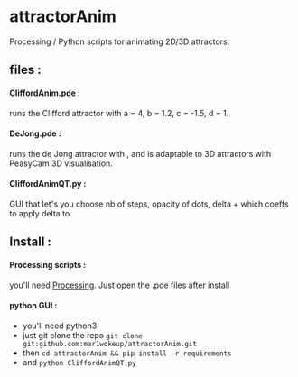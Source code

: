 # attractorAnim
Processing / Python scripts for animating 2D/3D attractors.

## files :
#### CliffordAnim.pde :
runs the Clifford attractor with a = 4, b = 1.2, c = -1.5, d = 1.

#### DeJong.pde :
runs the de Jong attractor with , and is adaptable to 3D attractors with PeasyCam 3D visualisation.

#### CliffordAnimQT.py :
GUI that let's you choose nb of steps, opacity of dots, delta + which coeffs to apply delta to


## Install :

#### Processing scripts :
you'll need [Processing](https://processing.org/download). 
Just open the .pde files after install

#### python GUI :
- you'll need python3
- just git clone the repo `git clone git:github.com:mar1wokeup/attractorAnim.git`
- then `cd attractorAnim && pip install -r requirements`
- and `python CliffordAnimQT.py`